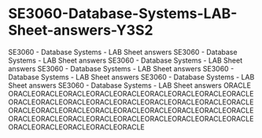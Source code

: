 # SE3060-Database-Systems-LAB-Sheet-answers-Y3S2
SE3060 - Database Systems - LAB Sheet answers SE3060 - Database Systems - LAB Sheet answers SE3060 - Database Systems - LAB Sheet answers SE3060 - Database Systems - LAB Sheet answers SE3060 - Database Systems - LAB Sheet answers SE3060 - Database Systems - LAB Sheet answers SE3060 - Database Systems - LAB Sheet answers 
ORACLE ORACLEORACLEORACLEORACLEORACLEORACLEORACLEORACLEORACLEORACLEORACLEORACLEORACLEORACLEORACLEORACLEORACLEORACLEORACLEORACLEORACLEORACLEORACLEORACLEORACLEORACLEORACLEORACLEORACLEORACLEORACLEORACLEORACLEORACLEORACLEORACLEORACLEORACLEORACLEORACLEORACLE
